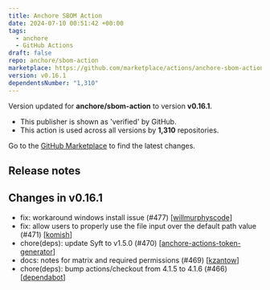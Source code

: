 ```yaml
---
title: Anchore SBOM Action
date: 2024-07-10 00:51:42 +00:00
tags:
  - anchore
  - GitHub Actions
draft: false
repo: anchore/sbom-action
marketplace: https://github.com/marketplace/actions/anchore-sbom-action
version: v0.16.1
dependentsNumber: "1,310"
---
```



Version updated for **anchore/sbom-action** to version **v0.16.1**.
- This publisher is shown as 'verified' by GitHub.
- This action is used across all versions by **1,310** repositories.

Go to the [GitHub Marketplace](https://github.com/marketplace/actions/anchore-sbom-action) to find the latest changes.

## Release notes

## Changes in v0.16.1

- fix: workaround windows install issue (#477) [[willmurphyscode](https://github.com/willmurphyscode)]
- fix: allow users to properly use the file input over the default path value (#471) [[komish](https://github.com/komish)]
- chore(deps): update Syft to v1.5.0 (#470) [[anchore-actions-token-generator](https://github.com/anchore-actions-token-generator)]
- docs: notes for matrix and required permissions (#469) [[kzantow](https://github.com/kzantow)]
- chore(deps): bump actions/checkout from 4.1.5 to 4.1.6 (#466) [[dependabot](https://github.com/dependabot)]

